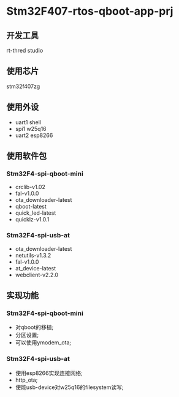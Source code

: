 # Stm32F407-rtos-qboot-app-prj

## 开发工具
rt-thred studio
## 使用芯片
stm32f407zg
## 使用外设
* uart1   shell
* spi1    w25q16 
* uart2   esp8266
## 使用软件包
### Stm32F4-spi-qboot-mini
* crclib-v1.02
* fal-v1.0.0
* ota_downloader-latest
* qboot-latest
* quick_led-latest
* quicklz-v1.0.1
### Stm32F4-spi-usb-at
* ota_downloader-latest
* netutils-v1.3.2
* fal-v1.0.0
* at_device-latest
* webclient-v2.2.0
## 实现功能
### Stm32F4-spi-qboot-mini
* 对qboot的移植;
* 分区设置;
* 可以使用ymodem_ota;
### Stm32F4-spi-usb-at
* 使用esp8266实现连接网络;
* http_ota;
* 使能usb-device对w25q16的filesystem读写;

